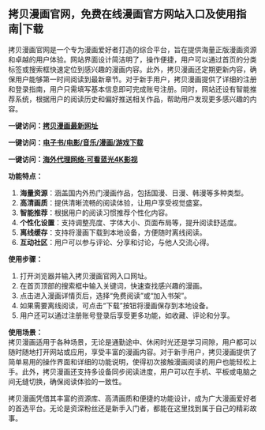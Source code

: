 <h2>拷贝漫画官网，免费在线漫画官方网站入口及使用指南|下载</h2>
<p>拷贝漫画官网是一个专为漫画爱好者打造的综合平台，旨在提供海量正版漫画资源和卓越的用户体验。网站界面设计简洁明了，操作便捷，用户可以通过首页的分类标签或搜索框快速定位到感兴趣的漫画内容。此外，拷贝漫画还定期更新内容，确保用户能够第一时间阅读到最新章节。对于新手用户，拷贝漫画提供了详细的注册和登录指南，用户只需填写基本信息即可完成账号注册。同时，网站还设有智能推荐系统，根据用户的阅读历史和偏好推送相关作品，帮助用户发现更多感兴趣的内容。</p>
<p><strong>一键访问：</strong><a href="https://copymanga.wwwnav.com/" target="_blank"><strong>拷贝漫画最新网址</strong></a></p>
<p><strong>一键访问：</strong><a href="https://wangpanziyuan.pages.dev/" target="_blank"><strong>电子书/电影/音乐/漫画/游戏下载</strong></a></p>
<p><strong>一键访问：</strong><a href="http://ip.harmonylink.net/share/e82025" target="_blank"><strong>海外代理网络·可看蓝光4K影视</strong></a></p>
<p><strong>功能特点：</strong></p>
<ol>
  <li><strong>海量资源</strong>：涵盖国内外热门漫画作品，包括国漫、日漫、韩漫等多种类型。</li>
  <li><strong>高清画质</strong>：提供清晰流畅的阅读体验，让用户享受视觉盛宴。</li>
  <li><strong>智能推荐</strong>：根据用户的阅读习惯推荐个性化内容。</li>
  <li><strong>个性化设置</strong>：支持调整亮度、字体大小、页面布局等，提升阅读舒适度。</li>
  <li><strong>离线缓存</strong>：支持将漫画下载到本地设备，方便随时离线阅读。</li>
  <li><strong>互动社区</strong>：用户可以参与评论、分享和讨论，与他人交流心得。</li>
</ol>
<p><strong>使用步骤：</strong></p>
<ol>
  <li>打开浏览器并输入拷贝漫画官网入口网址。</li>
  <li>在首页顶部的搜索框中输入关键词，快速查找感兴趣的漫画。</li>
  <li>点击进入漫画详情页后，选择“免费阅读”或“加入书架”。</li>
  <li>如果需要离线阅读，可点击“下载”按钮将漫画保存到本地设备。</li>
  <li>用户还可以通过注册账号登录后享受更多功能，如收藏、评论和分享。</li>
</ol>
<p><strong>使用场景：</strong><br>拷贝漫画适用于各种场景，无论是通勤途中、休闲时光还是学习间隙，用户都可以随时随地打开网站或应用，享受丰富的漫画内容。对于新手用户，拷贝漫画提供了简单易用的操作界面和详细的功能说明，使得初次接触漫画阅读的用户也能轻松上手。此外，拷贝漫画还支持多设备同步阅读进度，用户可以在手机、平板或电脑之间无缝切换，确保阅读体验的一致性。</p>
<p>拷贝漫画凭借其丰富的资源库、高清画质和便捷的功能设计，成为广大漫画爱好者的首选平台。无论是资深粉丝还是新手入门者，都能在这里找到属于自己的精彩故事。</p>
